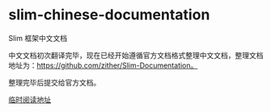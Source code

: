 slim-chinese-documentation
==========================

Slim 框架中文文档

中文文档初次翻译完毕，现在已经开始遵循官方文档格式整理中文文档，整理文档地址为：https://github.com/zither/Slim-Documentation。

整理完毕后提交给官方文档。

[临时阅读地址](http://minimee.org/php/slim)
